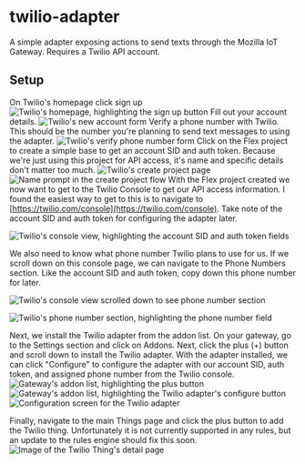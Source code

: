 twilio-adapter
==============
A simple adapter exposing actions to send texts through the Mozilla IoT
Gateway. Requires a Twilio API account.

Setup
-----
On Twilio's homepage click sign up
![Twilio's homepage, highlighting the sign up button](doc/twilio_0.png)
Fill out your account details.
![Twilio's new account form](doc/twilio_1.png)
Verify a phone number with Twilio. This should be the number you're planning to
send text messages to using the adapter.
![Twilio's verify phone number form](doc/twilio_2.png)
Click on the Flex project to create a simple base to get an account SID and
auth token. Because we're just using this project for API access, it's name and
specific details don't matter too much.
![Twilio's create project page](doc/twilio_3.png)
![Name prompt in the create project flow](doc/twilio_4.png)
With the Flex project created we now want to get to the Twilio Console to get
our API access information. I found the easiest way to get to this is to
navigate to [https://twilio.com/console](https://twilio.com/console). Take note
of the account SID and auth token for configuring the adapter later.

![Twilio's console view, highlighting the account SID and auth token
fields](doc/twilio_5.png)

We also need to know what phone number Twilio plans to use for us. If we scroll
down on this console page, we can navigate to the Phone Numbers section. Like
the account SID and auth token, copy down this phone number for later.

![Twilio's console view scrolled down to see phone number section](doc/twilio_console_phone.png)

![Twilio's phone number section, highlighting the phone number field](doc/twilio_phone.png)

Next, we install the Twilio adapter from the addon list. On your gateway, go to
the Settings section and click on Addons. Next, click the plus (+) button and
scroll down to install the Twilio adapter.
With the adapter installed, we can click "Configure" to configure the adapter
with our account SID, auth token, and assigned phone number from the Twilio
console.
![Gateway's addon list, highlighting the plus button](doc/addon_list_plus.png)
![Gateway's addon list, highlighting the Twilio adapter's configure button](doc/twilio_addon_list.png)
![Configuration screen for the Twilio adapter](doc/twilio_config.png)

Finally, navigate to the main Things page and click the plus button to add the
Twilio thing. Unfortunately it is not currently supported in any rules, but an
update to the rules engine should fix this soon.
![Image of the Twilio Thing's detail page](doc/twilio_detail.png)
